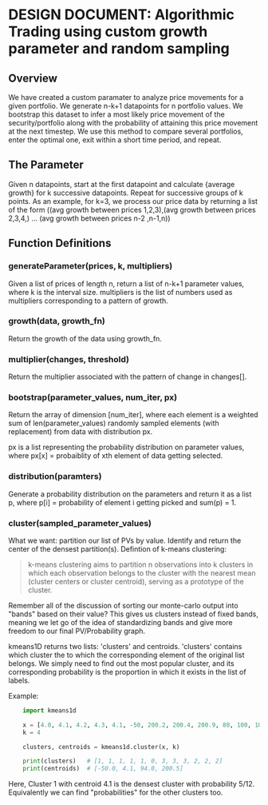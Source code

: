 # DESIGN DOCUMENT: Algorithmic Trading using custom growth parameter and random sampling

## Overview

 We have created a custom paramater to analyze price movements for a given portfolio. 
 We generate n-k+1 datapoints for n portfolio values. We bootstrap this dataset to infer a most likely price movement
 of the security/portfolio along with the probability of attaining this price movement at the next timestep.
 We use this method to compare several portfolios, enter the optimal one, exit within a short time period, and repeat.

## The Parameter

Given n datapoints, start at the first datapoint and calculate {average growth} for k successive datapoints. Repeat for 
successive groups of k points. As an example, for k=3, we process our price data by returning a list of the form
((avg growth between prices 1,2,3),(avg growth between prices 2,3,4,) ... (avg growth between prices n-2 ,n-1,n))
## Function Definitions



### generateParameter(prices, k, multipliers)
Given a list of prices of length n, return a list of n-k+1 parameter values, where k is the interval size. multipliers is the list
of numbers used as multipliers corresponding to a pattern of growth.

### growth(data, growth_fn)
Return the growth of the data using growth_fn.

### multiplier(changes, threshold)
Return the multiplier associated with the pattern of change in changes[].

### bootstrap(parameter_values, num_iter, px)
Return the array of dimension [num_iter], where each element is a weighted sum of len(parameter_values) randomly sampled elements 
(with replacement) from data with distribution px. 

px is a list representing the probability distribution on parameter values, where px[x] = probaiblity of xth element of data getting selected.


### distribution(paramters)
Generate a probability distribution on the parameters and return it as a list p, where p[i] = probability of element i getting picked and sum(p) = 1.


### cluster(sampled_parameter_values)
What we want: partition our list of PVs by value. Identify and return the center of
the densest partition(s).
Defintion of k-means clustering:

> k-means clustering aims to partition n observations into k clusters in which each observation belongs to the cluster with 
> the nearest mean (cluster centers or cluster centroid), serving as a prototype of the cluster.

Remember all of the discussion of sorting our monte-carlo output into "bands" based on their value? This gives us clusters
instead of fixed bands, meaning we let go of the idea of standardizing bands and give more freedom to our
final PV/Probability graph.

kmeans1D returns two lists: 'clusters' and centroids. 'clusters' contains which cluster the to which 
the corresponding element of the original list belongs. We simply need to find out the most popular cluster,
and its corresponding probability is the proportion in which it exists in the list of labels.

Example:

```python
    import kmeans1d

    x = [4.0, 4.1, 4.2, 4.3, 4.1, -50, 200.2, 200.4, 200.9, 80, 100, 102]
    k = 4

    clusters, centroids = kmeans1d.cluster(x, k)

    print(clusters)   # [1, 1, 1, 1, 1, 0, 3, 3, 3, 2, 2, 2]
    print(centroids)  # [-50.0, 4.1, 94.0, 200.5]
```

Here, Cluster 1 with centroid 4.1 is the densest cluster with probability 5/12. Equivalently we can find "probabilities"
for the other clusters too.


### 
